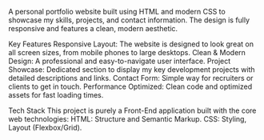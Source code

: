 A personal portfolio website built using HTML and modern CSS to showcase my skills, projects, and contact information. The design is fully responsive and features a clean, modern aesthetic. 


Key Features 
Responsive Layout: The website is designed to look great on all screen sizes, from mobile phones to large desktops.
Clean & Modern Design: A professional and easy-to-navigate user interface.
Project Showcase: Dedicated section to display my key development projects with detailed descriptions and links.
Contact Form: Simple way for recruiters or clients to get in touch.
Performance Optimized: Clean code and optimized assets for fast loading times.


Tech Stack
This project is purely a Front-End application built with the core web technologies:
HTML: Structure and Semantic Markup.
CSS: Styling, Layout (Flexbox/Grid).